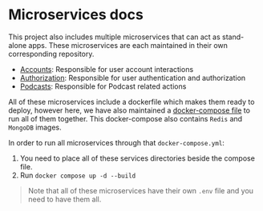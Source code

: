 # Microservices docs

This project also includes multiple microservices that can act as stand-alone apps. These microservices are each maintained in their own corresponding repository.

- [Accounts](https://github.com/Ramin-RX7/RSS-MS-Accounts): Responsible for user account interactions
- [Authorization](https://github.com/Ramin-RX7/RSS-MS-Authorization): Responsible for user authentication and authorization
- [Podcasts](https://github.com/Ramin-RX7/RSS-MS-Podcasts): Responsible for Podcast related actions


All of these microservices include a dockerfile which makes them ready to deploy, however here, we have also maintained a [docker-compose file](https://github.com/Ramin-RX7/RSS-Feed/tree/develop/docs/microservices/README.md) to run all of them together. This docker-compose also contains `Redis` and `MongoDB` images.


In order to run all microservices through that `docker-compose.yml`:

1. You need to place all of these services directories beside the compose file.
2. Run `docker compose up -d --build`

> Note that all of these microservices have their own `.env` file and you need to have them all.
